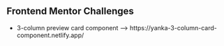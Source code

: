 <h2> Frontend Mentor Challenges </h2>

<ul>
  <li>3-column preview card component --> <a> https://yanka-3-column-card-component.netlify.app/</a></li>
